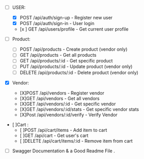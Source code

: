 - [ ] USER:
  - [x] POST /api/auth/sign-up - Register new user
  - [x] POST /api/auth/sign-in - User login
  - [x ] GET /api/users/profile - Get current user profile
- [ ] Product:
  - [ ] POST /api/products - Create product (vendor only)
  - [ ] GET /api/products - Get all products
  - [ ] GET /api/products/:id - Get specific product
  - [ ] PUT /api/products/:id - Update product (vendor only)
  - [ ] DELETE /api/products/:id - Delete product (vendor only)
- [x] Vendor:

  - [X]POST /api/vendors - Register vendor
  - [X]GET /api/vendors - Get all vendors
  - [X]GET /api/vendors/:id - Get specific vendor
  - [X]GET /api/vendors/:id/stats - Get specific vendor stats
  - [X]Post /api/vendors/:id/verify - Verify Vendor

- [ ]Cart :
  - [ ]POST /api/cart/items - Add item to cart
  - [ ]GET /api/cart - Get user's cart
  - [ ]DELETE /api/cart/items/:id - Remove item from cart
- [ ] Swagger Documentation & a Good Readme File .
